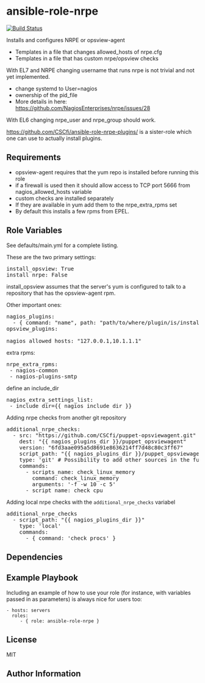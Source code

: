 ansible-role-nrpe
=========

[![Build Status](https://travis-ci.org/CSCfi/ansible-role-nrpe.svg?branch=master)](https://travis-ci.org/CSCfi/ansible-role-nrpe)

Installs and configures NRPE or opsview-agent

 - Templates in a file that changes allowed_hosts of nrpe.cfg
 - Templates in a file that has custom nrpe/opsview checks

With EL7 and NRPE changing username that runs nrpe is not trivial and not yet implemented.
 - change systemd to User=nagios
 - ownership of the pid_file
  - More details in here: https://github.com/NagiosEnterprises/nrpe/issues/28

With EL6 changing nrpe_user and nrpe_group should work.

https://github.com/CSCfi/ansible-role-nrpe-plugins/ is a sister-role which one can use to actually install plugins.

Requirements
------------

 - opsview-agent requires that the yum repo is installed before running this role
 - if a firewall is used then it should allow access to TCP port 5666 from nagios_allowed_hosts variable
 - custom checks are installed separately
  - If they are available in yum add them to the nrpe_extra_rpms set
  - By default this installs a few rpms from EPEL.


Role Variables
--------------

See defaults/main.yml for a complete listing.

These are the two primary settings:
<pre>
install_opsview: True
install_nrpe: False
</pre>

install_opsview assumes that the server's yum is configured to talk to a repository that has the opsview-agent rpm.

Other important ones:

<pre>
nagios_plugins:
  - { command: "name", path: "path/to/where/plugin/is/installed", arguments: "arguments to this check" }
opsview_plugins:

nagios_allowed_hosts: "127.0.0.1,10.1.1.1"
</pre>

extra rpms:
<pre>
nrpe_extra_rpms:
 - nagios-common
 - nagios-plugins-smtp
</pre>

define an include_dir
<pre>
nagios_extra_settings_list:
 - include_dir={{ nagios_include_dir }}
</pre>

Adding nrpe checks from another git repository
<pre>
additional_nrpe_checks:
  - src: "https://github.com/CSCfi/puppet-opsviewagent.git"
    dest: "{{ nagios_plugins_dir }}/puppet_opsviewagent"
    version: "6fd3aae095a5d8691e8636214ff7d48c80c3ff67"
    script_path: "{{ nagios_plugins_dir }}/puppet_opsviewagent/files/nrpe/"
    type: 'git' # Possibility to add other sources in the future
    commands:
      - scripts_name: check_linux_memory
        command: check_linux_memory
        arguments: '-f -w 10 -c 5'
      - script_name: check_cpu
</pre>

Adding local nrpe checks with the `additional_nrpe_checks` variabel
<pre>
additional_nrpe_checks
  - script_path: "{{ nagios_plugins_dir }}"
    type: 'local'
    commands:
      - { command: 'check_procs' }
</pre>


Dependencies
------------

Example Playbook
----------------

Including an example of how to use your role (for instance, with variables passed in as parameters) is always nice for users too:

    - hosts: servers
      roles:
         - { role: ansible-role-nrpe }

License
-------

MIT

Author Information
------------------
